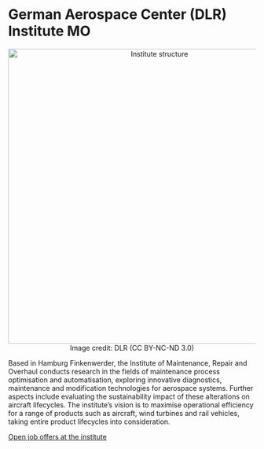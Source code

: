 # German Aerospace Center (DLR) Institute MO
<p align="center">
  <img alt="Institute structure" src="https://www.dlr.de/mo/en/Portaldata/91/Resources/images/institutsbilder/Hangar_Coins.jpg" width="600
  " />
<br>Image credit: DLR (CC BY-NC-ND 3.0)
</p>

Based in Hamburg Finkenwerder, the Institute of Maintenance, Repair and Overhaul conducts research in the fields of maintenance process optimisation and automatisation, exploring innovative diagnostics, maintenance and modification technologies for aerospace systems. Further aspects include evaluating the sustainability impact of these alterations on aircraft lifecycles. The institute’s vision is to maximise operational efficiency for a range of products such as aircraft, wind turbines and rail vehicles, taking entire product lifecycles into consideration.

[Open job offers at the institute](https://www.dlr.de/dlr/jobs/en/desktopdefault.aspx/tabid-10572/#InstandhaltungundModifikation/S:108)
